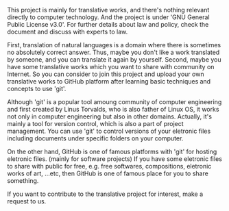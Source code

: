 This project is mainly for translative works, and there's nothing relevant directly to computer technology.
And the project is under 'GNU General Public License v3.0'. For further details about law and policy, check the document and discuss with experts to law.

First, translation of natural languages is a domain where there is sometimes no absolutely correct answer. Thus, maybe you don't like a work translated by someone, and you can translate it again by yourself.
Second, maybe you have some translative works which you want to share with community on Internet.
So you can consider to join this project and upload your own translative works to GitHub platform after learning basic techniques and concepts to use 'git'.

Although 'git' is a popular tool amoung community of computer engineering and first created by Linus Torvalds, who is also father of Linux OS, it works not only in computer engineering but also in other domains. Actually, it's mainly a tool for version control, which is also a part of project management.
You can use 'git' to control versions of your eletronic files including documents under specific folders on your computer.

On the other hand, GitHub is one of famous platforms with 'git' for hosting eletronic files. (mainly for software projects)
If you have some eletronic files to share with public for free, e.g. free softwares, compositions, eletronic works of art, ...etc, then GitHub is one of famous place for you to share something.

If you want to contribute to the translative project for interest, make a request to us.

